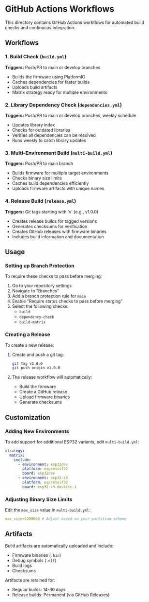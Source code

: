 # GitHub Actions Workflows

This directory contains GitHub Actions workflows for automated build checks and continuous integration.

## Workflows

### 1. Build Check (`build.yml`)

**Triggers:** Push/PR to main or develop branches

- Builds the firmware using PlatformIO
- Caches dependencies for faster builds
- Uploads build artifacts
- Matrix strategy ready for multiple environments

### 2. Library Dependency Check (`dependencies.yml`)

**Triggers:** Push/PR to main or develop branches, weekly schedule

- Updates library index
- Checks for outdated libraries
- Verifies all dependencies can be resolved
- Runs weekly to catch library updates

### 3. Multi-Environment Build (`multi-build.yml`)

**Triggers:** Push/PR to main branch

- Builds firmware for multiple target environments
- Checks binary size limits
- Caches build dependencies efficiently
- Uploads firmware artifacts with unique names

### 4. Release Build (`release.yml`)

**Triggers:** Git tags starting with 'v' (e.g., v1.0.0)

- Creates release builds for tagged versions
- Generates checksums for verification
- Creates GitHub releases with firmware binaries
- Includes build information and documentation

## Usage

### Setting up Branch Protection

To require these checks to pass before merging:

1. Go to your repository settings
2. Navigate to "Branches"
3. Add a branch protection rule for `main`
4. Enable "Require status checks to pass before merging"
5. Select the following checks:
   - `build`
   - `dependency-check`
   - `build-matrix`

### Creating a Release

To create a new release:

1. Create and push a git tag:

   ```bash
   git tag v1.0.0
   git push origin v1.0.0
   ```

2. The release workflow will automatically:
   - Build the firmware
   - Create a GitHub release
   - Upload firmware binaries
   - Generate checksums

## Customization

### Adding New Environments

To add support for additional ESP32 variants, edit `multi-build.yml`:

```yaml
strategy:
  matrix:
    include:
      - environment: esp32dev
        platform: espressif32
        board: esp32dev
      - environment: esp32-s3
        platform: espressif32
        board: esp32-s3-devkitc-1
```

### Adjusting Binary Size Limits

Edit the `max_size` value in `multi-build.yml`:

```yaml
max_size=1200000 # Adjust based on your partition scheme
```

## Artifacts

Build artifacts are automatically uploaded and include:

- Firmware binaries (`.bin`)
- Debug symbols (`.elf`)
- Build logs
- Checksums

Artifacts are retained for:

- Regular builds: 14-30 days
- Release builds: Permanent (via GitHub Releases)
